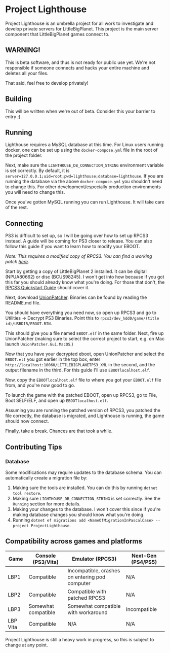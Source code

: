 # Project Lighthouse

Project Lighthouse is an umbrella project for all work to investigate and develop private servers for LittleBigPlanet.
This project is the main server component that LittleBigPlanet games connect to.

## WARNING!

This is beta software, and thus is not ready for public use yet. We're not responsible if someone connects and hacks
your entire machine and deletes all your files.

That said, feel free to develop privately!

## Building

This will be written when we're out of beta. Consider this your barrier to entry ;).

## Running

Lighthouse requires a MySQL database at this time. For Linux users running docker, one can be set up using
the `docker-compose.yml` file in the root of the project folder.

Next, make sure the `LIGHTHOUSE_DB_CONNECTION_STRING` environment variable is set correctly. By default, it
is `server=127.0.0.1;uid=root;pwd=lighthouse;database=lighthouse`. If you are running the database via the
above `docker-compose.yml` you shouldn't need to change this. For other development/especially production environments
you will need to change this.

Once you've gotten MySQL running you can run Lighthouse. It will take care of the rest.

## Connecting

PS3 is difficult to set up, so I will be going over how to set up RPCS3 instead. A guide will be coming for PS3 closer
to release. You can also follow this guide if you want to learn how to modify your EBOOT.

*Note: This requires a modified copy of RPCS3. You can find a working
patch [here](https://gist.github.com/jvyden/0d9619f7dd3dbc49f7583486bdacad75).*

Start by getting a copy of LittleBigPlanet 2 installed. It can be digital (NPUA80662) or disc (BCUS98245). I won't get
into how because if you got this far you should already know what you're doing. For those that don't,
the [RPCS3 Quickstart Guide](https://rpcs3.net/quickstart) should cover it.

Next, download [UnionPatcher](https://github.com/LBPUnion/UnionPatcher/). Binaries can be found by reading the README.md
file.

You should have everything you need now, so open up RPCS3 and go to Utilities -> Decrypt PS3 Binaries. Point this
to `rpcs3/dev_hdd0/game/(title id)/USRDIR/EBOOT.BIN`.

This should give you a file named `EBOOT.elf` in the same folder. Next, fire up UnionPatcher (making sure to select the
correct project to start, e.g. on Mac launch `UnionPatcher.Gui.MacOS`.)

Now that you have your decrypted eboot, open UnionPatcher and select the `EBOOT.elf` you got earlier in the top box,
enter `http://localhost:10060/LITTLEBIGPLANETPS3_XML` in the second, and the output filename in the third. For this
guide I'll use `EBOOTlocalhost.elf`.

Now, copy the `EBOOTlocalhost.elf` file to where you got your `EBOOT.elf` file from, and you're now good to go.

To launch the game with the patched EBOOT, open up RPCS3, go to File, Boot SELF/ELF, and open up `EBOOTlocalhost.elf`.

Assuming you are running the patched version of RPCS3, you patched the file correctly, the database is migrated, and
Lighthouse is running, the game should now connect.

Finally, take a break. Chances are that took a while.

## Contributing Tips

### Database

Some modifications may require updates to the database schema. You can automatically create a migration file by:

1. Making sure the tools are installed. You can do this by running `dotnet tool restore`.
2. Making sure `LIGHTHOUSE_DB_CONNECTION_STRING` is set correctly. See the `Running` section for more details.
3. Making your changes to the database. I won't cover this since if you're making database changes you should know what
   you're doing.
4. Running `dotnet ef migrations add <NameOfMigrationInPascalCase> --project ProjectLighthouse`.

## Compatibility across games and platforms

| Game     | Console (PS3/Vita)                | Emulator (RPCS3)                               | Next-Gen (PS4/PS5) |
|----------|-----------------------------------|------------------------------------------------|--------------------|
| LBP1     | Compatible                        | Incompatible, crashes on entering pod computer | N/A                |
| LBP2     | Compatible                        | Compatible with patched RPCS3                  | N/A                |
| LBP3     | Somewhat compatible               | Somewhat compatible with workaround            | Incompatible       |
| LBP Vita | Compatible                        | N/A                                            | N/A                |

Project Lighthouse is still a heavy work in progress, so this is subject to change at any point.
